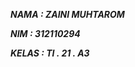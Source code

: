 ***<p> NAMA : ZAINI MUHTAROM </p>***
***<p> NIM : 312110294 </p>*** 
***<p> KELAS : TI . 21 . A3 </p>*** 
